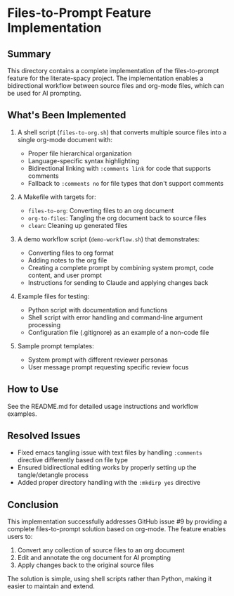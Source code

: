 # Files-to-Prompt Feature Implementation

## Summary
This directory contains a complete implementation of the files-to-prompt feature for the literate-spacy project. The implementation enables a bidirectional workflow between source files and org-mode files, which can be used for AI prompting.

## What's Been Implemented

1. A shell script (`files-to-org.sh`) that converts multiple source files into a single org-mode document with:
   - Proper file hierarchical organization
   - Language-specific syntax highlighting
   - Bidirectional linking with `:comments link` for code that supports comments
   - Fallback to `:comments no` for file types that don't support comments

2. A Makefile with targets for:
   - `files-to-org`: Converting files to an org document
   - `org-to-files`: Tangling the org document back to source files
   - `clean`: Cleaning up generated files

3. A demo workflow script (`demo-workflow.sh`) that demonstrates:
   - Converting files to org format
   - Adding notes to the org file
   - Creating a complete prompt by combining system prompt, code content, and user prompt
   - Instructions for sending to Claude and applying changes back

4. Example files for testing:
   - Python script with documentation and functions
   - Shell script with error handling and command-line argument processing
   - Configuration file (.gitignore) as an example of a non-code file

5. Sample prompt templates:
   - System prompt with different reviewer personas
   - User message prompt requesting specific review focus

## How to Use

See the README.md for detailed usage instructions and workflow examples.

## Resolved Issues

- Fixed emacs tangling issue with text files by handling `:comments` directive differently based on file type
- Ensured bidirectional editing works by properly setting up the tangle/detangle process
- Added proper directory handling with the `:mkdirp yes` directive

## Conclusion

This implementation successfully addresses GitHub issue #9 by providing a complete files-to-prompt solution based on org-mode. The feature enables users to:

1. Convert any collection of source files to an org document
2. Edit and annotate the org document for AI prompting
3. Apply changes back to the original source files

The solution is simple, using shell scripts rather than Python, making it easier to maintain and extend.